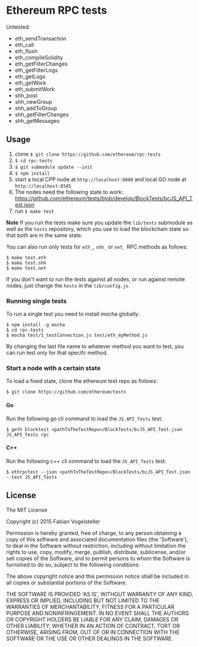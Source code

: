 # Ethereum RPC tests


Untested:

- eth_sendTransaction
- eth_call
- eth_flush
- eth_compileSolidity
- eth_getFilterChanges
- eth_getFilterLogs
- eth_getLogs
- eth_getWork
- eth_submitWork
- shh_post
- shh_newGroup
- shh_addToGroup
- shh_getFilterChanges
- shh_getMessages


## Usage

1. clone `$ git clone https://github.com/ethereum/rpc-tests`
2. `$ cd rpc-tests`
3. `$ git submodule update --init`
4. `$ npm install`
5. start a local CPP node at `http://localhost:8080` and local GO node at `http://localhost:8545`
6. The nodes need the following state to work: https://github.com/ethereum/tests/blob/develop/BlockTests/bcJS_API_Test.json
7. run `$ make test`

**Note** If you run the tests make sure you update the `lib/tests` submodule as well as the `tests` repository, which you use to load the blockchain state so that both are in the same state.

You can also run only tests for `eth_`, `shh_` or `net_` RPC methods as follows:

    $ make test.eth
    $ make test.shh
    $ make test.net

If you don't want to run the tests against all nodes, or run against remote nodes, just change the `hosts` in the `lib/config.js`.

### Running single tests

To run a single test you need to install mocha globally:

    $ npm install -g mocha
    $ cd rpc-tests
    $ mocha test/1_testConnection.js test/eth_myMethod.js

By changing the last file name to whatever method you want to test, you can run test only for that specifc method.

### Start a node with a certain state

To load a fixed state, clone the ethereum test repo as follows:

    $ git clone https://github.com/ethereum/tests

#### Go

Run the following go cli command to load the `JS_API_Tests` test:

    $ geth blocktest <pathToTheTestRepo>/BlockTests/bcJS_API_Test.json JS_API_Tests rpc

#### C++


Run the following c++ cli command to load the `JS_API_Tests` test:

    $ ethrpctest --json <pathToTheTestRepo>/BlockTests/bcJS_API_Test.json --test JS_API_Tests

## License

The MIT License

Copyright (c) 2015 Fabian Vogelsteller

Permission is hereby granted, free of charge, to any person obtaining
a copy of this software and associated documentation files (the
'Software'), to deal in the Software without restriction, including
without limitation the rights to use, copy, modify, merge, publish,
distribute, sublicense, and/or sell copies of the Software, and to
permit persons to whom the Software is furnished to do so, subject to
the following conditions:

The above copyright notice and this permission notice shall be
included in all copies or substantial portions of the Software.

THE SOFTWARE IS PROVIDED 'AS IS', WITHOUT WARRANTY OF ANY KIND,
EXPRESS OR IMPLIED, INCLUDING BUT NOT LIMITED TO THE WARRANTIES OF
MERCHANTABILITY, FITNESS FOR A PARTICULAR PURPOSE AND NONINFRINGEMENT.
IN NO EVENT SHALL THE AUTHORS OR COPYRIGHT HOLDERS BE LIABLE FOR ANY
CLAIM, DAMAGES OR OTHER LIABILITY, WHETHER IN AN ACTION OF CONTRACT,
TORT OR OTHERWISE, ARISING FROM, OUT OF OR IN CONNECTION WITH THE
SOFTWARE OR THE USE OR OTHER DEALINGS IN THE SOFTWARE.
